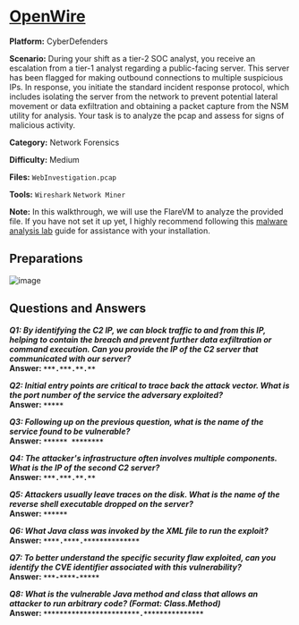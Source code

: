# <a href="https://cyberdefenders.org/blueteam-ctf-challenges/openwire/">OpenWire</a>

**Platform:** CyberDefenders

**Scenario:** During your shift as a tier-2 SOC analyst, you receive an escalation from a tier-1 analyst regarding a public-facing server. This server has been flagged for making outbound connections to multiple suspicious IPs. In response, you initiate the standard incident response protocol, which includes isolating the server from the network to prevent potential lateral movement or data exfiltration and obtaining a packet capture from the NSM utility for analysis. Your task is to analyze the pcap and assess for signs of malicious activity.

**Category:** Network Forensics

**Difficulty:** Medium

**Files:** `WebInvestigation.pcap`

**Tools:** `Wireshark` `Network Miner`

**Note:** In this walkthrough, we will use the FlareVM to analyze the provided file. If you have not set it up yet, I highly recommend following this [malware analysis lab](https://github.com/mmhgwyjs/malware-analysis-lab/blob/main/README.md) guide for assistance with your installation.

## **Preparations**

![image](https://github.com/user-attachments/assets/352834a7-e182-4286-b803-daac6596980f)

## **Questions and Answers**

***Q1: By identifying the C2 IP, we can block traffic to and from this IP, helping to contain the breach and prevent further data exfiltration or command execution. Can you provide the IP of the C2 server that communicated with our server?***  
**Answer: `***.***.**.**`**

***Q2: Initial entry points are critical to trace back the attack vector. What is the port number of the service the adversary exploited?***  
**Answer: `*****`**

***Q3: Following up on the previous question, what is the name of the service found to be vulnerable?***  
**Answer: `****** ********`**

***Q4: The attacker's infrastructure often involves multiple components. What is the IP of the second C2 server?***  
**Answer: `***.***.**.**`**

***Q5: Attackers usually leave traces on the disk. What is the name of the reverse shell executable dropped on the server?***  
**Answer: `******`**

***Q6: What Java class was invoked by the XML file to run the exploit?***  
**Answer: `****.****.**************`**

***Q7: To better understand the specific security flaw exploited, can you identify the CVE identifier associated with this vulnerability?***  
**Answer: `***-****-*****`**

***Q8: What is the vulnerable Java method and class that allows an attacker to run arbitrary code? (Format: Class.Method)***  
**Answer: `************************.***************`**
